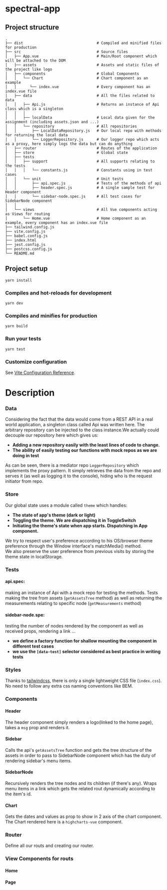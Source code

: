 # spectral-app

## Project structure

    .
    ├── dist                                 # Compiled and minified files for production
    ├── src                                  # Source files
    │   ├── App.vue                          # Main/Root component which will be attached to the DOM
    │   ├── assets                           # Assets and static files of the project like logo
    │   ├── components                       # Global Components
    │   │   └── Chart                        # Chart component as an example
    │   │      └── index.vue                 # Every component has an index.vue file
    │   ├── data                             # All the files related to data
    │   │   ├── Api.js                       # Returns an instance of Api class which is a singleton
    │   │   │
    │   │   ├── localData                    # Local data given for the assignment (including assets.json and ...) 
    │   │   └── repository                   # All repositories 
    │   │       ├── LocalDataRepository.js   # Our local repo with methods for returning the local data    
    │   │       └── LoggerRepository.js      # Our logger repo which acts as a proxy, here simply logs the data but can do anything
    │   ├── router                           # Routes of the application
    │   ├── store                            # Global state
    │   ├── tests
    │   │   ├── support                      # All supports relating to the tests
    │   │   │   └── constants.js             # Constants using in test cases
    │   │   └── unit                         # Unit tests
    │   │       ├── api.spec.js              # Tests of the methods of api
    │   │       ├── header.spec.js           # A single sample test for Header component
    │   │       └── sidebar-node.spec.js     # All test cases for SidebarNode component
    │   │
    │   └── views                            # All Vue components acting as Views for routing
    │       └── Home.vue                     # Home component as an example, every component has an index.vue file
    ├── tailwind.config.js                   
    ├── vite.config.js                       
    ├── babel.config.js                      
    ├── index.html                          
    ├── jest.config.js                       
    ├── postcss.config.js                   
    └── README.md




## Project setup
```
yarn install
```

### Compiles and hot-reloads for development
```
yarn dev
```

### Compiles and minifies for production
```
yarn build
```

### Run your tests
```
yarn test
```

### Customize configuration
See [Vite Configuration Reference](https://vitejs.dev/config/).

# Description

### Data
Considering the fact that the data would come from a REST API in a real world application,
a singleton class called Api was written here. The arbitrary repository can be injected to the class
instance.We actually could decouple our repository here which gives us: </br>
- **Adding a new repository easily with the least lines of code to change.**
- **The ability of easily testing our
  functions with mock repos as we are doing in test**

As can be seen, there is a mediator repo `LoggerRepository` which implements the proxy pattern.
It simply retrieves the data from the repo and serves it (as well as logging it to the console),
hiding who is the request initiator from repo.

### Store
Our global state uses a module called `theme` which handles:</br>
- **The state of app's theme (dark or light)**
- **Toggling the theme. We are dispatching it in ToggleSwitch**
- **Initiating the theme's state when app starts. Dispatching in App component.</br>**

We try to respect user's preference according to his OS/browser theme preference through
the Window interface's matchMedia() method.</br>
We also preserve the user preference from previous visits by storing the theme state in localStorage.

### Tests
#### api.spec:
making an instance of Api with a mock repo for testing the methods. Tests making the tree from assets
(`getAssetsTree` method) as well as returning the measurements relating to specific node (`getMeasurements` method)
#### sidebar-node.spe:
testing the number of nodes rendered by the component as well as received props, rendering a link ...</br>
- **we define a factory function for shallow mounting the component in different test cases**
- **we use the `[data-test]` selector considered as best practice in writing tests**

### Styles
Thanks to [tailwindcss](https://tailwindcss.com/), there is only a single lightweight CSS file (`index.css`).
No need to follow any extra css naming conventions like BEM.
### Components

#### Header
The header component simply renders a logo(linked to the home page), takes a `msg` prop and renders it.

#### Sidebar
Calls the api's `getAssetsTree` function and gets the tree structure of the assets in order to pass to
SidebarNode component which has the duty of rendering sidebar's menu items.

#### SidebarNode
Recursively renders the tree nodes and its children (if there's any).
Wraps menu items in a link which gets the related rout dynamically according to the item's id.

#### Chart
Gets the dates and values as prop to show in 2 axis of the chart component.
The Chart rendered here is a `highcharts-vue` component.

### Router
Define all our routs and creating our router.

### View Components for routs
#### Home
#### Page


